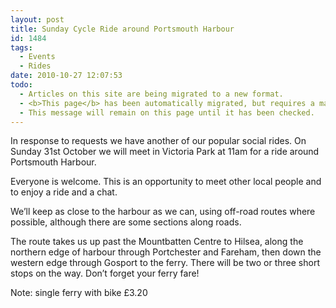 ```yaml
---
layout: post
title: Sunday Cycle Ride around Portsmouth Harbour
id: 1484
tags:
  - Events
  - Rides
date: 2010-10-27 12:07:53
todo:
  - Articles on this site are being migrated to a new format.
  - <b>This page</b> has been automatically migrated, but requires a manual check-&amp;-tune to ensure the format and links all work as expected.
  - This message will remain on this page until it has been checked.
---
```



In response to requests we have another of our popular social rides. On Sunday 31st October we will meet in Victoria Park at 11am for a ride around Portsmouth Harbour.

Everyone is welcome. This is an opportunity to meet other local people and to enjoy a ride and a chat.

We’ll keep as close to the harbour as we can, using off-road routes where possible, although there are some sections along roads.

The route takes us up past the Mountbatten Centre to Hilsea, along the northern edge of harbour through Portchester and Fareham, then down the western edge through Gosport to the ferry. There will be two or three short stops on the way. Don’t forget your ferry fare!

Note: single ferry with bike £3.20